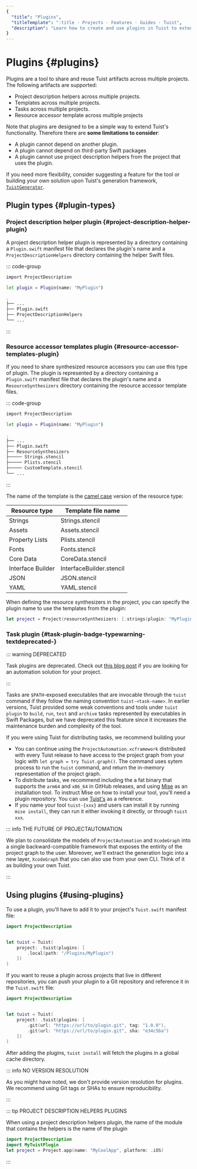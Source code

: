 ```yaml
---
{
  "title": "Plugins",
  "titleTemplate": ":title · Projects · Features · Guides · Tuist",
  "description": "Learn how to create and use plugins in Tuist to extend its functionality."
}
---
```

# Plugins {#plugins}

Plugins are a tool to share and reuse Tuist artifacts across multiple projects. The following artifacts are supported:

- <LocalizedLink href="/guides/features/projects/code-sharing">Project description helpers</LocalizedLink> across multiple projects.
- <LocalizedLink href="/guides/features/projects/templates">Templates</LocalizedLink> across multiple projects.
- Tasks across multiple projects.
- <LocalizedLink href="/guides/features/projects/synthesized-files">Resource accessor</LocalizedLink> template across multiple projects

Note that plugins are designed to be a simple way to extend Tuist's functionality. Therefore there are **some limitations to consider**:

- A plugin cannot depend on another plugin.
- A plugin cannot depend on third-party Swift packages
- A plugin cannot use project description helpers from the project that uses the plugin.

If you need more flexibility, consider suggesting a feature for the tool or building your own solution upon Tuist's generation framework, [`TuistGenerator`](https://github.com/tuist/tuist/tree/main/Sources/TuistGenerator).

## Plugin types {#plugin-types}

### Project description helper plugin {#project-description-helper-plugin}

A project description helper plugin is represented by a directory containing a `Plugin.swift` manifest file that declares the plugin's name and a `ProjectDescriptionHelpers` directory containing the helper Swift files.

::: code-group
```bash [Plugin.swift]
import ProjectDescription

let plugin = Plugin(name: "MyPlugin")
```
```bash [Directory structure]
.
├── ...
├── Plugin.swift
├── ProjectDescriptionHelpers
└── ...
```
<!-- -->
:::

### Resource accessor templates plugin {#resource-accessor-templates-plugin}

If you need to share <LocalizedLink href="/guides/features/projects/synthesized-files#resource-accessors">synthesized resource accessors</LocalizedLink> you can use
this type of plugin. The plugin is represented by a directory containing a `Plugin.swift` manifest file that declares the plugin's name and a `ResourceSynthesizers` directory containing the resource accessor template files.


::: code-group
```bash [Plugin.swift]
import ProjectDescription

let plugin = Plugin(name: "MyPlugin")
```
```bash [Directory structure]
.
├── ...
├── Plugin.swift
├── ResourceSynthesizers
├───── Strings.stencil
├───── Plists.stencil
├───── CustomTemplate.stencil
└── ...
```
<!-- -->
:::

The name of the template is the [camel case](https://en.wikipedia.org/wiki/Camel_case) version of the resource type:

| Resource type | Template file name |
| ------------- | ------------------ |
| Strings | Strings.stencil |
| Assets | Assets.stencil |
| Property Lists | Plists.stencil |
| Fonts | Fonts.stencil |
| Core Data | CoreData.stencil |
| Interface Builder | InterfaceBuilder.stencil |
| JSON | JSON.stencil |
| YAML | YAML.stencil |

When defining the resource synthesizers in the project, you can specify the plugin name to use the templates from the plugin:

```swift
let project = Project(resourceSynthesizers: [.strings(plugin: "MyPlugin")])
```

### Task plugin <Badge type="warning" text="deprecated" /> {#task-plugin-badge-typewarning-textdeprecated-}

::: warning DEPRECATED
<!-- -->
Task plugins are deprecated. Check out [this blog post](https://tuist.dev/blog/2025/04/15/automation-in-swift-projects) if you are looking for an automation solution for your project.
<!-- -->
:::

Tasks are `$PATH`-exposed executables that are invocable through the `tuist` command if they follow the naming convention `tuist-<task-name>`. In earlier versions, Tuist provided some weak conventions and tools under `tuist plugin` to `build`, `run`, `test` and `archive` tasks represented by executables in Swift Packages, but we have deprecated this feature since it increases the maintenance burden and complexity of the tool.

If you were using Tuist for distributing tasks, we recommend building your
- You can continue using the `ProjectAutomation.xcframework` distributed with every Tuist release to have access to the project graph from your logic with `let graph = try Tuist.graph()`. The command uses sytem process to run the `tuist` command, and return the in-memory representation of the project graph.
- To distribute tasks, we recommend including the a fat binary that supports the `arm64` and `x86_64` in GitHub releases, and using [Mise](https://mise.jdx.dev) as an installation tool. To instruct Mise on how to install your tool, you'll need a plugin repository. You can use [Tuist's](https://github.com/asdf-community/asdf-tuist) as a reference.
- If you name your tool `tuist-{xxx}` and users can install it by running `mise install`, they can run it either invoking it directly, or through `tuist xxx`.

::: info THE FUTURE OF PROJECTAUTOMATION
<!-- -->
We plan to consolidate the models of `ProjectAutomation` and `XcodeGraph` into a single backward-compatible framework that exposes the entirity of the project graph to the user. Moreover, we'll extract the generation logic into a new layer, `XcodeGraph` that you can also use from your own CLI. Think of it as building your own Tuist.
<!-- -->
:::

## Using plugins {#using-plugins}

To use a plugin, you'll have to add it to your project's <LocalizedLink href="/references/project-description/structs/tuist">`Tuist.swift`</LocalizedLink> manifest file:

```swift
import ProjectDescription


let tuist = Tuist(
    project: .tuist(plugins: [
        .local(path: "/Plugins/MyPlugin")
    ])
)
```

If you want to reuse a plugin across projects that live in different repositories, you can push your plugin to a Git repository and reference it in the `Tuist.swift` file:

```swift
import ProjectDescription


let tuist = Tuist(
    project: .tuist(plugins: [
        .git(url: "https://url/to/plugin.git", tag: "1.0.0"),
        .git(url: "https://url/to/plugin.git", sha: "e34c5ba")
    ])
)
```

After adding the plugins, `tuist install` will fetch the plugins in a global cache directory.

::: info NO VERSION RESOLUTION
<!-- -->
As you might have noted, we don't provide version resolution for plugins. We recommend using Git tags or SHAs to ensure reproducibility.
<!-- -->
:::

::: tip PROJECT DESCRIPTION HELPERS PLUGINS
<!-- -->
When using a project description helpers plugin, the name of the module that contains the helpers is the name of the plugin
```swift
import ProjectDescription
import MyTuistPlugin
let project = Project.app(name: "MyCoolApp", platform: .iOS)
```
<!-- -->
:::
